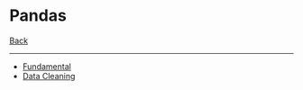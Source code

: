 # Pandas

[Back](../../index.md)

---

- [Fundamental](./pandas_fundamental/pandas_fundamental.md)
- [Data Cleaning](./data_cleaning/data_cleaning.md)
